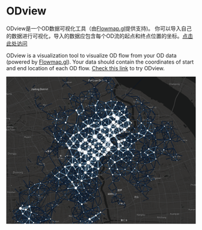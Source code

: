 # ODview
ODview是一个OD数据可视化工具（由[Flowmap.gl](https://github.com/FlowmapBlue/flowmap.gl)提供支持)。 你可以导入自己的数据进行可视化，导入的数据应包含每个OD流的起点和终点位置的坐标。[点击此处访问](https://ni1o1.github.io/ODview/build/)

ODview is a visualization tool to visualize OD flow from your OD data (powered by [Flowmap.gl](https://github.com/FlowmapBlue/flowmap.gl)). Your data should contain the coordinates of start and end location of each OD flow. [Check this link](https://ni1o1.github.io/ODview/build/) to try ODview.

![1654604337253](image/README/1654604337253.png)
